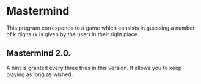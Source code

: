# Mastermind
This program corresponds to a game which consists in guessing a number of k digits 
(k is given by the user) in their right place.

## Mastermind 2.0.
A hint is granted every three tries in this version.
It allows you to keep playing as long as wished.
